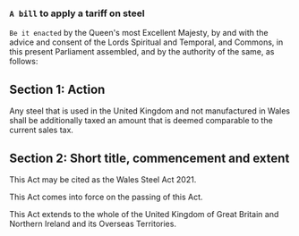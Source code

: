 ### `A bill` to apply a tariff on steel

`Be it enacted` by the Queen's most Excellent Majesty, by and with the advice and consent of the Lords Spiritual and Temporal, and Commons, in this present Parliament assembled, and by the authority of the same, as follows:

## Section 1: Action
Any steel that is used in the United Kingdom and not manufactured in Wales shall be additionally taxed an amount that is deemed comparable to the current sales tax. 

## Section 2: Short title, commencement and extent
This Act may be cited as the Wales Steel Act 2021.

This Act comes into force on the passing of this Act.

This Act extends to the whole of the United Kingdom of Great Britain and Northern Ireland and its Overseas Territories.
